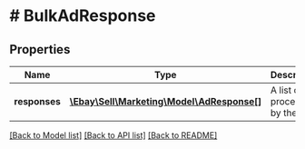 # # BulkAdResponse

## Properties

Name | Type | Description | Notes
------------ | ------------- | ------------- | -------------
**responses** | [**\Ebay\Sell\Marketing\Model\AdResponse[]**](AdResponse.md) | A list of ads processed by the call. | [optional]

[[Back to Model list]](../../README.md#models) [[Back to API list]](../../README.md#endpoints) [[Back to README]](../../README.md)
